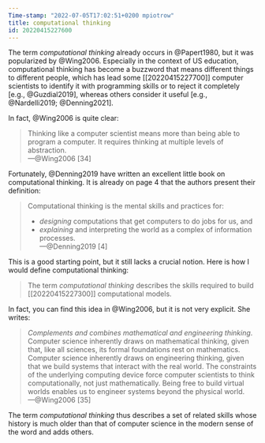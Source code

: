 ```yaml
---
Time-stamp: "2022-07-05T17:02:51+0200 mpiotrow"
title: computational thinking
id: 20220415227600
---
```


The term *computational thinking* already occurs in @Papert1980, but it was popularized by @Wing2006.  Especially in the context of US education, computational thinking has become a buzzword that means different things to different people, which has lead some [[20220415227700]] computer scientists to identify it with programming skills or to reject it completely [e.g., @Guzdial2019], whereas others consider it useful [e.g., @Nardelli2019; @Denning2021].

In fact, @Wing2006 is quite clear:

> Thinking like a computer scientist means more than being able to program a computer. It requires thinking at multiple levels of abstraction.  
—@Wing2006 [34]

Fortunately, @Denning2019 have written an excellent little book on computational thinking.  It is already on page 4 that the authors present their definition:

> Computational thinking is the mental skills and practices for:
>
> - *designing* computations that get computers to do jobs for us, and
> - *explaining* and interpreting the world as a complex of information processes.  
—@Denning2019 [4]

This is a good starting point, but it still lacks a crucial notion.  Here is how I would define computational thinking:

> The term *computational thinking* describes the skills required to build [[20220415227300]] computational models.

In fact, you can find this idea in @Wing2006, but it is not very explicit.  She writes:

> *Complements and combines mathematical and engineering thinking*.  Computer science inherently draws on mathematical thinking, given that, like all sciences, its formal foundations rest on mathematics.  Computer science inherently draws on engineering thinking, given that we build systems that interact with the real world.  The constraints of the underlying computing device force computer scientists to think computationally, not just mathematically.  Being free to build virtual worlds enables us to engineer systems beyond the physical world.  
—@Wing2006 [35]

The term *computational thinking* thus describes a set of related skills whose history is much older than that of computer science in the modern sense of the word and adds others.
